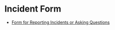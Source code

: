 # Incident Form

- [Form for Reporting Incidents or Asking Questions](https://jml.datasektionen.se/)